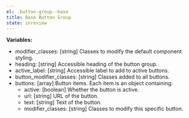 ```yaml
---
el: .button-group--base
title: Base Button Group
state: inreview
---
```


__Variables:__
* modifier_classes: [string] Classes to modify the default component styling.
* heading: [string] Accessible heading of the button group.
* active_label: [string] Accessible label to add to active buttons.
* button_modifier_classes: [string] Classes added to all buttons.
* buttons: [array] Button items. Each item is an object containing:
  * active: [boolean] Whether the button is active.
  * url: [string] URL of the button.
  * text: [string] Text of the button.
  * modifier_classes: [string] Classes to modify this specific button.
